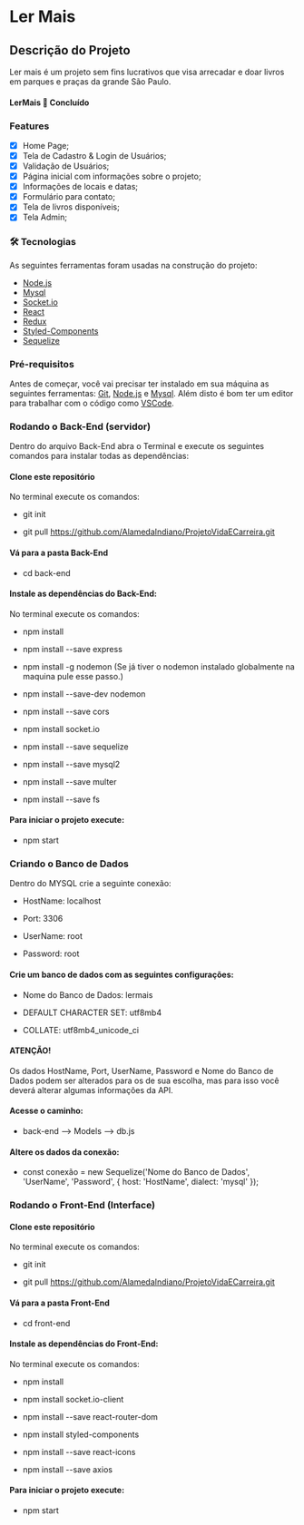 # Ler Mais

## Descrição do Projeto
Ler mais é um projeto sem fins lucrativos que visa arrecadar e doar livros em parques e praças da grande São Paulo.

<h4 text-align="center"> 
	LerMais 🚀 Concluído 
</h4>

### Features

- [x] Home Page; 
- [x] Tela de Cadastro & Login de Usuários; 
- [x] Validação de Usuários;
- [x] Página inicial com informações sobre o projeto;
- [x] Informações de locais e datas;
- [x] Formulário para contato;
- [x] Tela de livros disponíveis;
- [x] Tela Admin;

### 🛠 Tecnologias

As seguintes ferramentas foram usadas na construção do projeto:

- [Node.js](https://nodejs.org/en/)
- [Mysql](https://www.mysql.com/)
- [Socket.io](https://socket.io/)
- [React](https://pt-br.reactjs.org/)
- [Redux](https://react-redux.js.org/)
- [Styled-Components](https://styled-components.com/)
- [Sequelize](https://sequelize.org/)

### Pré-requisitos

Antes de começar, você vai precisar ter instalado em sua máquina as seguintes ferramentas:
[Git](https://git-scm.com), [Node.js](https://nodejs.org/en/) e [Mysql](https://www.mysql.com/). 
Além disto é bom ter um editor para trabalhar com o código como [VSCode](https://code.visualstudio.com/).

### Rodando o Back-End (servidor)
Dentro do arquivo Back-End abra o Terminal e execute os seguintes comandos para instalar todas as dependências:

#### Clone este repositório
No terminal execute os comandos:

- git init 

- git pull <https://github.com/AlamedaIndiano/ProjetoVidaECarreira.git>

#### Vá para a pasta Back-End
- cd back-end

#### Instale as dependências do Back-End:
No terminal execute os comandos:

- npm install

- npm install --save express

- npm install -g nodemon (Se já tiver o nodemon instalado globalmente na maquina pule esse passo.)

- npm install --save-dev nodemon

- npm install --save cors 

- npm install socket.io

- npm install --save sequelize

- npm install --save mysql2

- npm install --save multer

- npm install --save fs

#### Para iniciar o projeto execute:
- npm start

### Criando o Banco de Dados
Dentro do MYSQL crie a seguinte conexão:

- HostName: localhost

- Port: 3306

- UserName: root

- Password: root

#### Crie um banco de dados com as seguintes configurações:

- Nome do Banco de Dados: lermais

- DEFAULT CHARACTER SET: utf8mb4 

- COLLATE: utf8mb4_unicode_ci

#### ATENÇÃO!
Os dados HostName, Port, UserName, Password e Nome do Banco de Dados podem ser alterados para os de sua escolha, mas para isso você deverá alterar algumas informações da API.

#### Acesse o caminho: 
- back-end --> Models --> db.js 

#### Altere os dados da conexão:

- const conexão = new Sequelize('Nome do Banco de Dados', 'UserName', 'Password', {
    host: 'HostName',
    dialect: 'mysql'
});

### Rodando o Front-End (Interface)

#### Clone este repositório
No terminal execute os comandos:

- git init 

- git pull <https://github.com/AlamedaIndiano/ProjetoVidaECarreira.git>

#### Vá para a pasta Front-End
- cd front-end

#### Instale as dependências do Front-End:
No terminal execute os comandos:

- npm install

- npm install socket.io-client

- npm install --save react-router-dom

- npm install styled-components

- npm install --save react-icons

- npm install --save axios

#### Para iniciar o projeto execute:
- npm start
